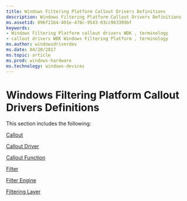 ```yaml
---
title: Windows Filtering Platform Callout Drivers Definitions
description: Windows Filtering Platform Callout Drivers Definitions
ms.assetid: 096f21b4-401e-478c-9543-03cc963309bf
keywords:
- Windows Filtering Platform callout drivers WDK , terminology
- callout drivers WDK Windows Filtering Platform , terminology
ms.author: windowsdriverdev
ms.date: 04/20/2017
ms.topic: article
ms.prod: windows-hardware
ms.technology: windows-devices
---
```


# Windows Filtering Platform Callout Drivers Definitions


This section includes the following:

[Callout](callout.md)

[Callout Driver](callout-driver.md)

[Callout Function](callout-function.md)

[Filter](filter.md)

[Filter Engine](filter-engine.md)

[Filtering Layer](filtering-layer.md)

 

 





